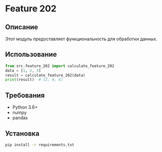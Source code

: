 # Feature 202
## Описание
Этот модуль предоставляет функциональность для обработки данных.
## Использование
```python
from src.feature_202 import calculate_feature_202
data = [1, 2, 3]
result = calculate_feature_202(data)
print(result)  # [2, 4, 6]
```
## Требования
- Python 3.6+
- numpy
- pandas
## Установка
```bash
pip install -r requirements.txt
```